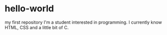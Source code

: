 # hello-world
my first repository
I'm a student interested in programming. I currently know HTML, CSS and a little bit of C.

